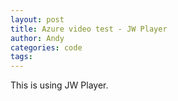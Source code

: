 ```yaml
---
layout: post
title: Azure video test - JW Player
author: Andy
categories: code
tags:
---
```


<script src="https://content.jwplatform.com/libraries/gcZcj6kv.js"></script>

This is using JW Player.

<div id='ccok3ffzlx9bok9y66r'></div>

<script>
$(function() {
  jwplayer('ccok3ffzlx9bok9y66r').setup({
    file:'http://andycookreadify.streaming.mediaservices.windows.net/35c53453-bee7-45df-a9a2-10fa700cf6d2/Module5.ism/manifest(format=m3u8-aapl-v3)',
    type:'m3u8',
    androidhls:'true',
    skin:'roundster',
    width:'480',
    height:'270',
    image:'https://andycookreadify.blob.core.windows.net/asset-d6fd9c82-13d8-4d34-b375-69cae5283ad6/Module5_000001.png?sv=2015-07-08&sr=c&si=9b6a16da-5acc-4fdf-8d93-be8bfe5fb959&sig=KiAM6X%2FoFHF5VOpcGlVn13FZBm%2FNlOOXUkqFvvsKjvQ%3D&st=2017-02-13T03%3A43%3A33Z&se=2117-02-13T03%3A43%3A33Z'
  });
});

</script>
